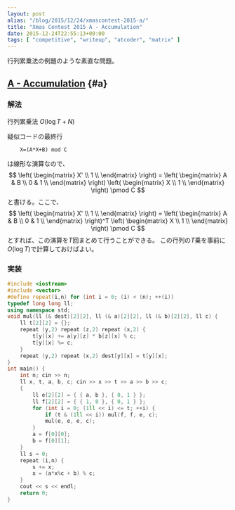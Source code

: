 ```yaml
---
layout: post
alias: "/blog/2015/12/24/xmascontest-2015-a/"
title: "Xmas Contest 2015 A - Accumulation"
date: 2015-12-24T22:55:13+09:00
tags: [ "competitive", "writeup", "atcoder", "matrix" ]
---
```


行列累乗法の例題のような素直な問題。

## [A - Accumulation](https://beta.atcoder.jp/contests/xmascontest2015/tasks/xmascontest2015_a) {#a}

### 解法

行列累乗法 $O(\log T + N)$


疑似コードの最終行

```
    X=(A*X+B) mod C
```

は線形な演算なので、$$
\left(
\begin{matrix}
X' \\
1 \\
\end{matrix}
\right) = \left(
\begin{matrix}
A & B \\
0 & 1 \\
\end{matrix}
\right) \left(
\begin{matrix}
X \\
1 \\
\end{matrix}
\right)
\pmod C
$$と書ける。ここで、$$
\left(
\begin{matrix}
X' \\
1 \\
\end{matrix}
\right) = \left(
\begin{matrix}
A & B \\
0 & 1 \\
\end{matrix}
\right)^T \left(
\begin{matrix}
X \\
1 \\
\end{matrix}
\right)
\pmod C
$$とすれば、この演算を$T$回まとめて行うことができる。
この行列の$T$乗を事前に$O(\log T)$で計算しておけばよい。

### 実装

``` c++
#include <iostream>
#include <vector>
#define repeat(i,n) for (int i = 0; (i) < (n); ++(i))
typedef long long ll;
using namespace std;
void mul(ll (& dest)[2][2], ll (& a)[2][2], ll (& b)[2][2], ll c) {
    ll t[2][2] = {};
    repeat (y,2) repeat (z,2) repeat (x,2) {
        t[y][x] += a[y][z] * b[z][x] % c;
        t[y][x] %= c;
    }
    repeat (y,2) repeat (x,2) dest[y][x] = t[y][x];
}
int main() {
    int n; cin >> n;
    ll x, t, a, b, c; cin >> x >> t >> a >> b >> c;
    {
        ll e[2][2] = { { a, b }, { 0, 1 } };
        ll f[2][2] = { { 1, 0 }, { 0, 1 } };
        for (int i = 0; (1ll << i) <= t; ++i) {
            if (t & (1ll << i)) mul(f, f, e, c);
            mul(e, e, e, c);
        }
        a = f[0][0];
        b = f[0][1];
    }
    ll s = 0;
    repeat (i,n) {
        s += x;
        x = (a*x%c + b) % c;
    }
    cout << s << endl;
    return 0;
}
```
